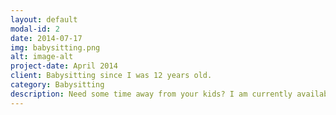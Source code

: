 ```yaml
---
layout: default
modal-id: 2
date: 2014-07-17
img: babysitting.png
alt: image-alt
project-date: April 2014
client: Babysitting since I was 12 years old.
category: Babysitting
description: Need some time away from your kids? I am currently available for weekend care, both during the day and at night. Have piece of mind that your child is sticking to their routine and having a bit of fun. Rates start at $15 an hour with a four-hour minimum. Cancelations within 24 hours of booking will result in a charge of 75% of the booking fee, unless there is an emergency or illness.
---
```

